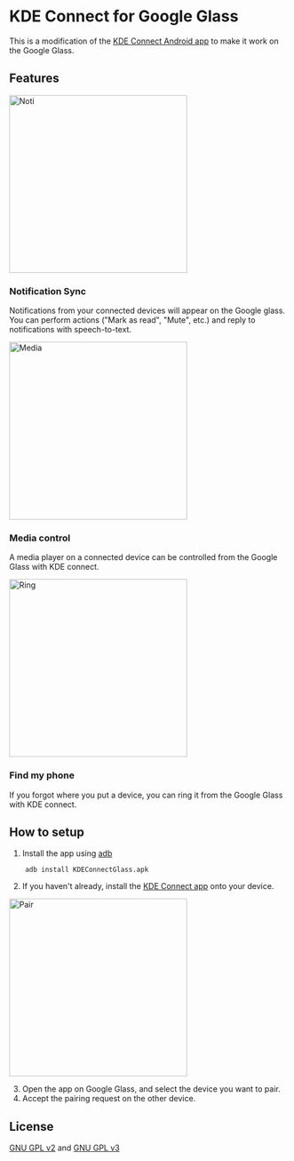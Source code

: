 # KDE Connect for Google Glass
This is a modification of the [KDE Connect Android app](https://github.com/KDE/kdeconnect-android/) to make it work on the Google Glass.

## Features

<img width="320" alt="Noti" src="https://github.com/user-attachments/assets/01c86197-2bc5-47fd-8713-94998a7d100b" />

### Notification Sync
Notifications from your connected devices will appear on the Google glass. You can perform actions ("Mark as read", "Mute", etc.) and reply to notifications with speech-to-text.

<img width="320" alt="Media" src="https://github.com/user-attachments/assets/52435f61-c22f-4906-8e35-2b94e64e3669" />

### Media control
A media player on a connected device can be controlled from the Google Glass with KDE connect.

<img width="320" alt="Ring" src="https://github.com/user-attachments/assets/4dd0b2c2-b624-4354-bdfd-39121d9f192f" />

### Find my phone
If you forgot where you put a device, you can ring it from the Google Glass with KDE connect. 

## How to setup

1. Install the app using [adb](https://developer.android.com/tools/help/adb.html)
```
    adb install KDEConnectGlass.apk
```
2. If you haven't already, install the [KDE Connect app](https://kdeconnect.kde.org/download.html) onto your device.

<img width="320" alt="Pair" src="https://github.com/user-attachments/assets/7fc5b8a8-ff49-45c6-af46-a660b8b1961e" />

3. Open the app on Google Glass, and select the device you want to pair.
4. Accept the pairing request on the other device.

## License
[GNU GPL v2](https://www.gnu.org/licenses/gpl-2.0.html) and [GNU GPL v3](https://www.gnu.org/licenses/gpl-3.0.html)

